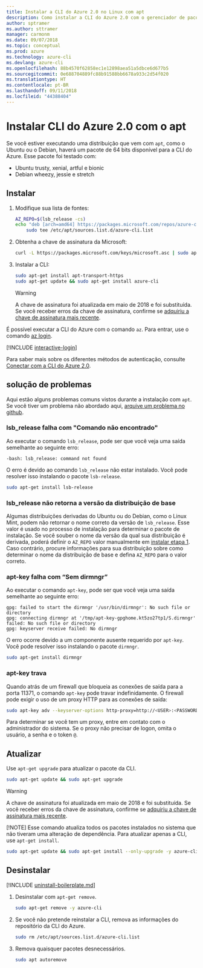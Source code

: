 ```yaml
---
title: Instalar a CLI do Azure 2.0 no Linux com apt
description: Como instalar a CLI do Azure 2.0 com o gerenciador de pacotes apt
author: sptramer
ms.author: sttramer
manager: carmonm
ms.date: 09/07/2018
ms.topic: conceptual
ms.prod: azure
ms.technology: azure-cli
ms.devlang: azure-cli
ms.openlocfilehash: 88b4570f62858ec1e12898aea51a5dbce6d677b5
ms.sourcegitcommit: 0e688704889fc88b91588bb6678a933c2d54f020
ms.translationtype: HT
ms.contentlocale: pt-BR
ms.lasthandoff: 09/11/2018
ms.locfileid: "44388404"
---
```

# <a name="install-azure-cli-20-with-apt"></a>Instalar CLI do Azure 2.0 com o apt

Se você estiver executando uma distribuição que vem com `apt`, como o Ubuntu ou o Debian, haverá um pacote de 64 bits disponível para a CLI do Azure. Esse pacote foi testado com:

* Ubuntu trusty, xenial, artful e bionic
* Debian wheezy, jessie e stretch

## <a name="install"></a>Instalar

1. <div id="install-step-1"/>Modifique sua lista de fontes:

    ```bash
    AZ_REPO=$(lsb_release -cs)
    echo "deb [arch=amd64] https://packages.microsoft.com/repos/azure-cli/ $AZ_REPO main" | \
        sudo tee /etc/apt/sources.list.d/azure-cli.list
    ```

2. <div id="signingKey"/>Obtenha a chave de assinatura da Microsoft:

   ```bash
   curl -L https://packages.microsoft.com/keys/microsoft.asc | sudo apt-key add -
   ```

3. Instalar a CLI:

   ```bash
   sudo apt-get install apt-transport-https
   sudo apt-get update && sudo apt-get install azure-cli
   ```

   > [!WARNING]
   > A chave de assinatura foi atualizada em maio de 2018 e foi substituída. Se você receber erros da chave de assinatura, confirme se [adquiriu a chave de assinatura mais recente](#signingKey).

É possível executar a CLI do Azure com o comando `az`. Para entrar, use o comando [az login](/cli/azure/reference-index#az-login).

[!INCLUDE [interactive-login](includes/interactive-login.md)]

Para saber mais sobre os diferentes métodos de autenticação, consulte [Conectar com a CLI do Azure 2.0](authenticate-azure-cli.md).

## <a name="troubleshooting"></a>solução de problemas

Aqui estão alguns problemas comuns vistos durante a instalação com `apt`. Se você tiver um problema não abordado aqui, [arquive um problema no github](https://github.com/Azure/azure-cli/issues).

### <a name="lsbrelease-fails-with-command-not-found"></a>lsb_release falha com "Comando não encontrado"

Ao executar o comando `lsb_release`, pode ser que você veja uma saída semelhante ao seguinte erro:

```output
-bash: lsb_release: command not found
```

O erro é devido ao comando `lsb_release` não estar instalado. Você pode resolver isso instalando o pacote `lsb-release`.

```bash
sudo apt-get install lsb-release
```

### <a name="lsbrelease-does-not-return-the-base-distribution-version"></a>lsb_release não retorna a versão da distribuição de base

Algumas distribuições derivadas do Ubuntu ou do Debian, como o Linux Mint, podem não retornar o nome correto da versão de `lsb_release`. Esse valor é usado no processo de instalação para determinar o pacote de instalação. Se você souber o nome da versão da qual sua distribuição é derivada, poderá definir o `AZ_REPO` valor manualmente em [instalar etapa 1](#install-step-1). Caso contrário, procure informações para sua distribuição sobre como determinar o nome da distribuição de base e defina `AZ_REPO` para o valor correto.

### <a name="apt-key-fails-with-no-dirmngr"></a>apt-key falha com “Sem dirmngr”

Ao executar o comando `apt-key`, pode ser que você veja uma saída semelhante ao seguinte erro:

```output
gpg: failed to start the dirmngr '/usr/bin/dirmngr': No such file or directory
gpg: connecting dirmngr at '/tmp/apt-key-gpghome.kt5zo27tp1/S.dirmngr' failed: No such file or directory
gpg: keyserver receive failed: No dirmngr
```

O erro ocorre devido a um componente ausente requerido por `apt-key`. Você pode resolver isso instalando o pacote `dirmngr`.

```bash
sudo apt-get install dirmngr
```

### <a name="apt-key-hangs"></a>apt-key trava

Quando atrás de um firewall que bloqueia as conexões de saída para a porta 11371, o comando `apt-key` pode travar indefinidamente. O firewall pode exigir o uso de um proxy HTTP para as conexões de saída:

```bash
sudo apt-key adv --keyserver-options http-proxy=http://<USER>:<PASSWORD>@<PROXY-HOST>:<PROXY-PORT>/ --keyserver packages.microsoft.com --recv-keys 52E16F86FEE04B979B07E28DB02C46DF417A0893
```

Para determinar se você tem um proxy, entre em contato com o administrador do sistema. Se o proxy não precisar de logon, omita o usuário, a senha e o token `@`.

## <a name="update"></a>Atualizar

Use `apt-get upgrade` para atualizar o pacote da CLI.

   ```bash
   sudo apt-get update && sudo apt-get upgrade
   ```

> [!WARNING]
> A chave de assinatura foi atualizada em maio de 2018 e foi substituída. Se você receber erros da chave de assinatura, confirme se [adquiriu a chave de assinatura mais recente](#signingKey).
>
> [!NOTE]
> Esse comando atualiza todos os pacotes instalados no sistema que não tiveram uma alteração de dependência.
> Para atualizar apenas a CLI, use `apt-get install`.
> ```bash
> sudo apt-get update && sudo apt-get install --only-upgrade -y azure-cli
> ```

## <a name="uninstall"></a>Desinstalar

[!INCLUDE [uninstall-boilerplate.md](includes/uninstall-boilerplate.md)]

1. Desinstalar com `apt-get remove`.

    ```bash
    sudo apt-get remove -y azure-cli
    ```

2. Se você não pretende reinstalar a CLI, remova as informações do repositório da CLI do Azure.

   ```bash
   sudo rm /etc/apt/sources.list.d/azure-cli.list
   ```

3. Remova quaisquer pacotes desnecessários.

   ```bash
   sudo apt autoremove
   ```
